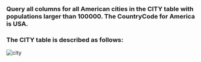 ### Query all columns for all American cities in the CITY table with populations larger than 100000. The CountryCode for America is USA.

### The CITY table is described as follows:

![city](https://s3.amazonaws.com/hr-challenge-images/8137/1449729804-f21d187d0f-CITY.jpg)

